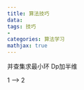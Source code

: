 ```yaml
---
title: 算法技巧
data: 
tags: 技巧
-
categories: 算法学习
mathjax: true
---
```

并查集求最小环
Dp加半维

1 --> 2
<!--stackedit_data:
eyJoaXN0b3J5IjpbMTcwMzY1OTYxNywtMjAwNzExMDUzOCwxNT
U2MzE5MTgwXX0=
-->